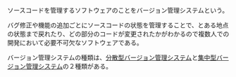 

ソースコードを管理するソフトウェアのことをバージョン管理システムという。

バグ修正や機能の追加ごとにソースコードの状態を管理することで、とある地点の状態まで戻れたり、どの部分のコードが変更されたかがわかるので複数人での開発において必要不可欠なソフトウェアである。

バージョン管理システムの種類は、[分散型バージョン管理システム](分散型バージョン管理システム.md)と[集中型バージョン管理システム](集中型バージョン管理システム.md)の２種類がある。